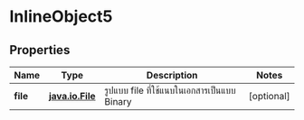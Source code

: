 
# InlineObject5

## Properties
Name | Type | Description | Notes
------------ | ------------- | ------------- | -------------
**file** | [**java.io.File**](java.io.File.md) | รูปแบบ file ที่ใช้แนบในเอกสารเป็นแบบ Binary |  [optional]



